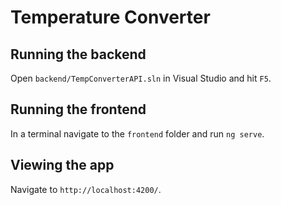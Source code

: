 # Temperature Converter

## Running the backend

Open `backend/TempConverterAPI.sln` in Visual Studio and hit `F5`.

## Running the frontend

In a terminal navigate to the `frontend` folder and run `ng serve`.

## Viewing the app

Navigate to `http://localhost:4200/`.
